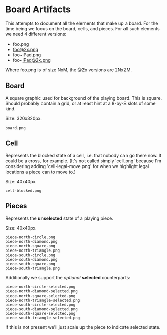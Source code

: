 Board Artifacts
===============

This attempts to document all the elements that make up a board. For the time being we focus on the board, cells, and pieces. For all such elements we need 4 different versions:

* foo.png
* foo@2x.png
* foo~iPad.png
* foo~iPad@2x.png

Where foo.png is of size NxM, the @2x versions are 2Nx2M.

Board
-----

A square graphic used for background of the playing board. This is square. Should probably contain a grid, or at least hint at a 8-by-8 slots of some kind.

Size: 320x320px.

	board.png

Cell
----

Represents the blocked state of a cell, i.e. that nobody can go there now. It could be a cross, for example. (It's not called simply 'cell.png' because I'm considering adding 'cell-legal-move.png' for when we highlight legal locations a piece can to move to.)

Size: 40x40px.

	cell-blocked.png

Pieces
------

Represents the **unselected** state of a playing piece.

Size: 40x40px.

	piece-north-circle.png
	piece-north-diamond.png
	piece-north-square.png
	piece-north-triangle.png
	piece-south-circle.png
	piece-south-diamond.png
	piece-south-square.png
	piece-south-triangle.png

Additionally we support the *optional* **selected** counterparts:

	piece-north-circle-selected.png
	piece-north-diamond-selected.png
	piece-north-square-selected.png
	piece-north-triangle-selected.png
	piece-south-circle-selected.png
	piece-south-diamond-selected.png
	piece-south-square-selected.png
	piece-south-triangle-selected.png

If this is not present we'll just scale up the piece to indicate selected state.
